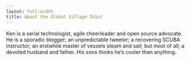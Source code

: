 ```yaml
---
layout: full-width
title: About the Global Village Idiot
---
```


Ken is a serial technologist, agile cheerleader and open source advocate. He is a sporadic blogger; an unpredictable tweeter; a recovering SCUBA instructor; an erstwhile master of vessels steam and sail; but most of all; a devoted husband and father. His sons thinks he’s cooler than anything.
